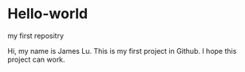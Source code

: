 # Hello-world
my first repositry

Hi, my name is James Lu. This is my first project in Github. I hope this project can work.
